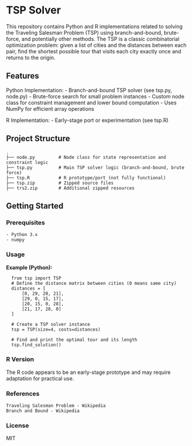 # TSP Solver

This repository contains Python and R implementations related to solving the Traveling Salesman Problem (TSP) using branch-and-bound, brute-force, and potentially other methods. The TSP is a classic combinatorial optimization problem: given a list of cities and the distances between each pair, find the shortest possible tour that visits each city exactly once and returns to the origin.

## Features

Python Implementation:
      - Branch-and-bound TSP solver (see tsp.py, node.py)
      - Brute-force search for small problem instances
      - Custom node class for constraint management and lower bound computation
      - Uses NumPy for efficient array operations

R Implementation:
      - Early-stage port or experimentation (see tsp.R)

## Project Structure


    .
    ├── node.py         # Node class for state representation and constraint logic
    ├── tsp.py          # Main TSP solver logic (branch-and-bound, brute force)
    ├── tsp.R           # R prototype/port (not fully functional)
    ├── tsp.zip         # Zipped source files
    ├── trs2.zip        # Additional zipped resources


## Getting Started
### Prerequisites

    - Python 3.x
    - numpy

### Usage

**Example (Python):**

      from tsp import TSP
      # Define the distance matrix between cities (0 means same city)
      distances = [
          [0, 29, 20, 21],
          [29, 0, 15, 17],
          [20, 15, 0, 28],
          [21, 17, 28, 0]
      ]
      
      # Create a TSP solver instance
      tsp = TSP(size=4, costs=distances)
      
      # Find and print the optimal tour and its length
      tsp.find_solution()
      
    
### R Version

The R code appears to be an early-stage prototype and may require adaptation for practical use.

### References

    Traveling Salesman Problem - Wikipedia
    Branch and Bound - Wikipedia

### License

MIT
